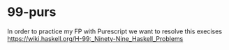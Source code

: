 # 99-purs

In order to practice my FP with Purescript we want to resolve this execises https://wiki.haskell.org/H-99:_Ninety-Nine_Haskell_Problems
